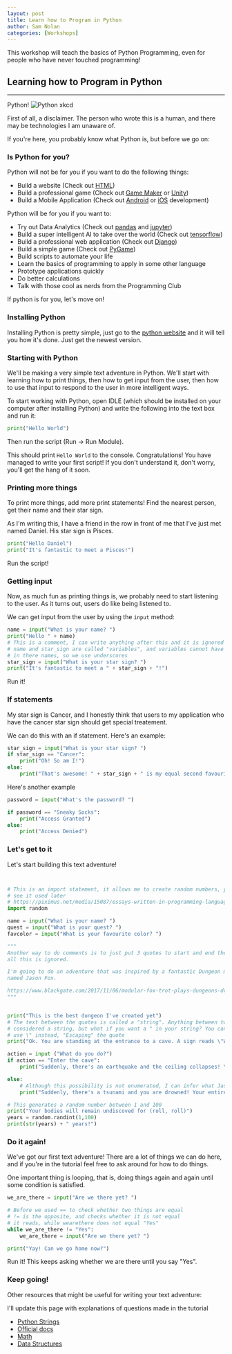 ```yaml
---
layout: post
title: Learn how to Program in Python
author: Sam Nolan
categories: [Workshops]
---
```


This workshop will teach the basics of Python Programming, even for people who
have never touched programming!

<!-- more -->


## Learning how to Program in Python
-----

Python!
![Python xkcd](https://imgs.xkcd.com/comics/python.png)

First of all, a disclaimer. The person who wrote this is a human, and there
may be technologies I am unaware of.

If you're here, you probably know what Python is, but before we go on:

### Is Python for you?
Python will not be for you if you want to do the following things:

- Build a website (Check out [HTML](https://www.w3schools.com/html/))
- Build a professional game (Check out [Game Maker](https://www.yoyogames.com/gamemaker) or [Unity](https://unity.com/))
- Build a Mobile Application (Check out [Android](https://developer.android.com/training/basics/firstapp) or [iOS](https://developer.apple.com/develop/) development)

Python will be for you if you want to:

- Try out Data Analytics (Check out [pandas](https://pandas.pydata.org/docs/) and [jupyter](https://jupyter.org/))
- Build a super intelligent AI to take over the world (Check out [tensorflow](https://www.tensorflow.org/))
- Build a professional web application (Check out [Django](https://www.djangoproject.com/))
- Build a simple game (Check out [PyGame](https://www.pygame.org/news))
- Build scripts to automate your life
- Learn the basics of programming to apply in some other language
- Prototype applications quickly
- Do better calculations
- Talk with those cool as nerds from the Programming Club

If python is for you, let's move on!

### Installing Python
Installing Python is pretty simple, just go to the 
[python website](https://www.python.org/downloads/) and it will tell you how 
it's done. Just get the newest version.

### Starting with Python
We'll be making a very simple text adventure in Python. We'll start with learning
how to print things, then how to get input from the user, then how to use that
input to respond to the user in more intelligent ways.

To start working with Python, open IDLE (which should be installed on your computer
after installing Python) and write the following into the text box and run it:

```python
print("Hello World")
```

Then run the script (Run -> Run Module).

This should print `Hello World` to the console. Congratulations! You have managed
to write your first script! If you don't understand it, don't worry, you'll get
the hang of it soon.

### Printing more things
To print more things, add more print statements! Find the nearest person, get their
name and their star sign. 

As I'm writing this, I have a friend in the row in front of me that I've just
met named Daniel. His star sign is Pisces.

```python
print("Hello Daniel")
print("It's fantastic to meet a Pisces!")
```

Run the script!

### Getting input
Now, as much fun as printing things is, we probably need to start listening to
the user. As it turns out, users do like being listened to.

We can get input from the user by using the `input` method:

```python
name = input("What is your name? ")
print("Hello " + name)
# This is a comment, I can write anything after this and it is ignored
# name and star_sign are called "variables", and variables cannot have any spaces
# in there names, so we use underscores
star_sign = input("What is your star sign? ")
print("It's fantastic to meet a " + star_sign + "!")
```

Run it!

### If statements
My star sign is Cancer, and I honestly think that users to my application who
have the cancer star sign should get special treatement.

We can do this with an if statement. Here's an example:

```python
star_sign = input("What is your star sign? ")
if star_sign == "Cancer":
    print("Oh! So am I!")
else:
    print("That's awesome! " + star_sign + " is my equal second favourite star sign!")
```

Here's another example

```python
password = input("What's the password? ")

if password == "Sneaky Socks":
    print("Access Granted")
else:
    print("Access Denied")
```

### Let's get to it
Let's start building this text adventure!

```python


# This is an import statement, it allows me to create random numbers, you'll
# see it used later
# https://piximus.net/media/15087/essays-written-in-programming-languages-1.jpg
import random

name = input("What is your name? ")
quest = input("What is your quest? ")
favcolor = input("What is your favourite color? ")

"""
Another way to do comments is to just put 3 quotes to start and end the comment,
all this is ignored.

I'm going to do an adventure that was inspired by a fantastic Dungeon master 
named Jason Fox.

https://www.blackgate.com/2017/11/06/modular-fox-trot-plays-dungeons-dragons/
"""


print("This is the best dungeon I've created yet")
# The text between the quotes is called a "string". Anything between two " is
# considered a string, but what if you want a " in your string? You can then
# use \" instead, "Escaping" the quote
print("Ok. You are standing at the entrance to a cave. A sign reads \"Welcome to Jason Caverns.\"")

action = input ("What do you do?")
if action == "Enter the cave":
    print("Suddenly, there's an earthquake and the ceiling collapses! Your entire party is killed")

else:
    # Although this possibility is not enumerated, I can infer what Jason's intent is
    print("Suddenly, there's a tsunami and you are drowned! Your entire party is killed!") 

# This generates a random number between 1 and 100
print("Your bodies will remain undiscoved for (roll, roll)")
years = random.randint(1,100)
print(str(years) + " years!")

```

### Do it again!
We've got our first text adventure! There are a lot of things we can do here,
and if you're in the tutorial feel free to ask around for how to do things.

One important thing is looping, that is, doing things again and again until
some condition is satisfied.

```python
we_are_there = input("Are we there yet? ")

# Before we used == to check whether two things are equal
# != is the opposite, and checks whether it is not equal
# it reads, while wearethere does not equal "Yes"
while we_are_there != "Yes":
    we_are_there = input("Are we there yet? ")

print("Yay! Can we go home now?")
```

Run it! This keeps asking whether we are there until you say "Yes".

### Keep going!

Other resources that might be useful for writing your text adventure:

I'll update this page with explanations of questions made in the tutorial

- [Python Strings](https://www.w3schools.com/python/python_strings.asp)
- [Official docs](https://docs.python.org/3/tutorial/)
- [Math](https://docs.python.org/3/tutorial/introduction.html#using-python-as-a-calculator)
- [Data Structures](https://docs.python.org/3/tutorial/datastructures.html)
